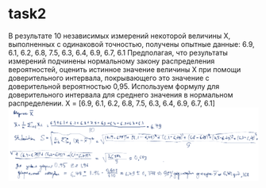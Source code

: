 # task2

В результате 10 независимых измерений некоторой величины X, выполненных с одинаковой точностью, получены опытные данные: 6.9, 6.1, 6.2, 6.8, 7.5, 6.3, 6.4, 6.9, 6.7, 6.1 Предполагая, что результаты измерений подчинены нормальному закону распределения вероятностей, оценить истинное значение величины X при помощи доверительного интервала, покрывающего это значение с доверительной вероятностью 0,95.
Используем формулу для доверительного интервала для среднего значения в нормальном распределении.
Х = [6.9, 6.1, 6.2, 6.8, 7.5, 6.3, 6.4, 6.9, 6.7, 6.1]
![решение](6.2..png)
